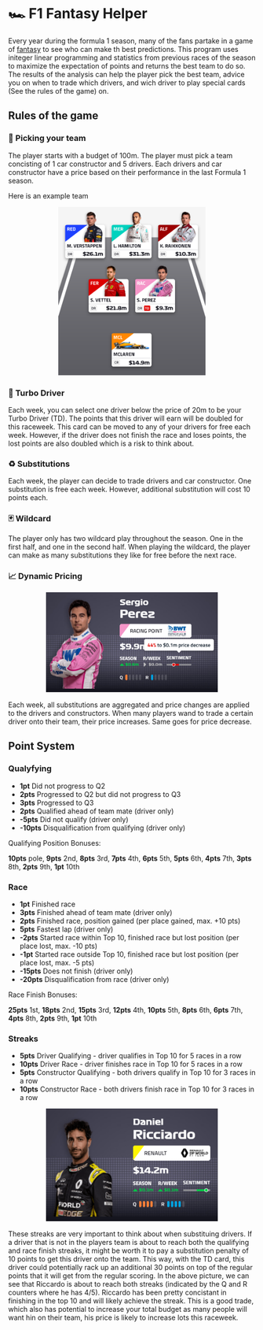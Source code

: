 # 🏎 F1 Fantasy Helper

Every year during the formula 1 season, many of the fans partake in a game of [fantasy](https://fantasy.formula1.com) to see who can make th best predictions.
This program uses initeger linear programming and statistics from previous races of the season to maximize the expectation of points and returns the best team to do so.
The results of the analysis can help the player pick the best team, advice you on when to trade which drivers, and wich driver to play special cards (See the rules of the game) on.

## Rules of the game

### 📃 Picking your team

The player starts with a budget of 100m. The player must pick a team concisting of 1 car constructor and 5 drivers. Each drivers and car constructor have a price based on their performance in the last Formula 1 season.

Here is an example team 

<p align="center">
  <img src="img/example_team.PNG" width="300" />
</p>

### 💨 Turbo Driver

Each week, you can select one driver below the price of 20m to be your Turbo Driver (TD). The points that this driver will earn will be doubled for this raceweek. This card can be moved to any of your drivers for free each week. However, if the driver does not finish the race and loses points, the lost points are also doubled which is a risk to think about.

### ♻ Substitutions

Each week, the player can decide to trade drivers and car constructor. One substitution is free each week. However, additional substitution will cost 10 points each. 

### 🃏 Wildcard

The player only has two wildcard play throughout the season. One in the first half, and one in the second half. When playing the wildcard, the player can make as many substitutions they like for free before the next race.

### 📈 Dynamic Pricing

<p align="center">
  <img src="img/dynamic_pricing.PNG" width="350" />
</p>

Each week, all substitutions are aggregated and price changes are applied to the drivers and constructors. When many players wand to trade a certain driver onto their team, their price increases. Same goes for price decrease.

## Point System

### Qualyfying

- **1pt** Did not progress to Q2
- **2pts** Progressed to Q2 but did not progress to Q3
- **3pts** Progressed to Q3
- **2pts** Qualified ahead of team mate (driver only)
- **-5pts** Did not qualify (driver only)
- **-10pts** Disqualification from qualifying (driver only)

Qualifying Position Bonuses:

**10pts** pole, **9pts** 2nd, **8pts** 3rd, **7pts** 4th, **6pts** 5th, **5pts** 6th, **4pts** 7th, **3pts** 8th, **2pts** 9th, **1pt** 10th

### Race
- **1pt** Finished race
- **3pts** Finished ahead of team mate (driver only)
- **2pts** Finished race, position gained (per place gained, max. +10 pts)
- **5pts** Fastest lap (driver only)
- **-2pts** Started race within Top 10, finished race but lost position (per place lost, max. -10 pts)
- **-1pt** Started race outside Top 10, finished race but lost position (per place lost, max. -5 pts)
- **-15pts** Does not finish (driver only)
- **-20pts** Disqualification from race (driver only)

Race Finish Bonuses:

**25pts** 1st, **18pts** 2nd, **15pts** 3rd, **12pts** 4th, **10pts** 5th, **8pts** 6th, **6pts** 7th, **4pts** 8th, **2pts** 9th, **1pt** 10th

### Streaks

- **5pts** Driver Qualifying - driver qualifies in Top 10 for 5 races in a row
- **10pts** Driver Race - driver finishes race in Top 10 for 5 races in a row
- **5pts** Constructor Qualifying - both drivers qualify in Top 10 for 3 races in a row
- **10pts** Constructor Race - both drivers finish race in Top 10 for 3 races in a row

<p align="center">
  <img src="img/streaks.PNG" width="350" />
</p>

These streaks are very important to think about when substituing drivers. If a driver that is not in the players team is about to reach both the qualifying and race finish streaks, it might be worth it to pay a substitution penalty of 10 points to get this driver onto the team. This way, with the TD card, this driver could potentially rack up an additional 30 points on top of the regular points that it will get from the regular scoring. In the above picture, we can see that Riccardo is about to reach both streaks (indicated by the Q and R counters where he has 4/5). Riccardo has been pretty concistant in finishing in the top 10 and will likely achieve the streak. This is a good trade, which also has potential to increase your total budget as many people will want hin on their team, his price is likely to increase lots this raceweek.



